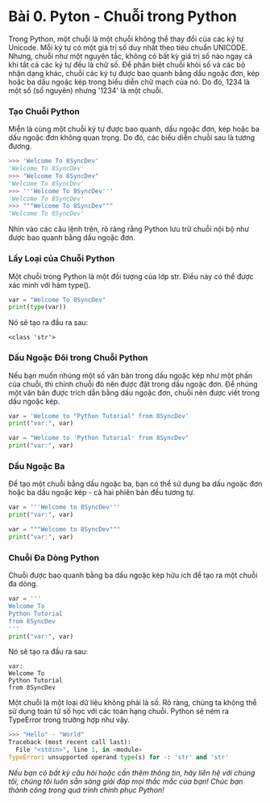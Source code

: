 # Bài 0. Pyton - Chuỗi trong Python

Trong Python, một chuỗi là một chuỗi không thể thay đổi của các ký tự Unicode. Mỗi ký tự có một giá trị số duy nhất theo tiêu chuẩn UNICODE. Nhưng, chuỗi như một nguyên tắc, không có bất kỳ giá trị số nào ngay cả khi tất cả các ký tự đều là chữ số. Để phân biệt chuỗi khỏi số và các bộ nhận dạng khác, chuỗi các ký tự được bao quanh bằng dấu ngoặc đơn, kép hoặc ba dấu ngoặc kép trong biểu diễn chữ mạch của nó. Do đó, 1234 là một số (số nguyên) nhưng '1234' là một chuỗi.

### Tạo Chuỗi Python

Miễn là cùng một chuỗi ký tự được bao quanh, dấu ngoặc đơn, kép hoặc ba dấu ngoặc đơn không quan trọng. Do đó, các biểu diễn chuỗi sau là tương đương.

```python
>>> 'Welcome To 8SyncDev'
'Welcome To 8SyncDev'
>>> "Welcome To 8SyncDev"
'Welcome To 8SyncDev'
>>> '''Welcome To 8SyncDev'''
'Welcome To 8SyncDev'
>>> """Welcome To 8SyncDev"""
'Welcome To 8SyncDev'
```

Nhìn vào các câu lệnh trên, rõ ràng rằng Python lưu trữ chuỗi nội bộ như được bao quanh bằng dấu ngoặc đơn.

### Lấy Loại của Chuỗi Python

Một chuỗi trong Python là một đối tượng của lớp str. Điều này có thể được xác minh với hàm type().

```python
var = "Welcome To 8SyncDev"
print(type(var))
```

Nó sẽ tạo ra đầu ra sau:

```
<class 'str'>
```

### Dấu Ngoặc Đôi trong Chuỗi Python

Nếu bạn muốn nhúng một số văn bản trong dấu ngoặc kép như một phần của chuỗi, thì chính chuỗi đó nên được đặt trong dấu ngoặc đơn. Để nhúng một văn bản được trích dẫn bằng dấu ngoặc đơn, chuỗi nên được viết trong dấu ngoặc kép.

```python
var = 'Welcome to "Python Tutorial" from 8SyncDev'
print("var:", var)

var = "Welcome to 'Python Tutorial' from 8SyncDev"
print("var:", var)
```

### Dấu Ngoặc Ba

Để tạo một chuỗi bằng dấu ngoặc ba, bạn có thể sử dụng ba dấu ngoặc đơn hoặc ba dấu ngoặc kép - cả hai phiên bản đều tương tự.

```python
var = '''Welcome to 8SyncDev'''
print("var:", var)

var = """Welcome to 8SyncDev"""
print("var:", var)
```

### Chuỗi Đa Dòng Python

Chuỗi được bao quanh bằng ba dấu ngoặc kép hữu ích để tạo ra một chuỗi đa dòng.

```python
var = '''
Welcome To
Python Tutorial
from 8SyncDev
'''
print("var:", var)
```

Nó sẽ tạo ra đầu ra sau:

```
var:
Welcome To
Python Tutorial
from 8SyncDev
```

Một chuỗi là một loại dữ liệu không phải là số. Rõ ràng, chúng ta không thể sử dụng toán tử số học với các toán hạng chuỗi. Python sẽ ném ra TypeError trong trường hợp như vậy.

```python
>>> "Hello" - "World"
Traceback (most recent call last):
  File "<stdin>", line 1, in <module>
TypeError: unsupported operand type(s) for -: 'str' and 'str'
```

*Nếu bạn có bất kỳ câu hỏi hoặc cần thêm thông tin, hãy liên hệ với chúng tôi, chúng tôi luôn sẵn sàng giải đáp mọi thắc mắc của bạn! Chúc bạn thành công trong quá trình chinh phục Python!*